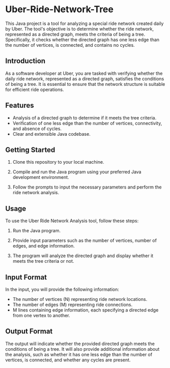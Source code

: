 # Uber-Ride-Network-Tree

This Java project is a tool for analyzing a special ride network created daily by Uber. The tool's objective is to determine whether the ride network, represented as a directed graph, meets the criteria of being a tree. Specifically, it checks whether the directed graph has one less edge than the number of vertices, is connected, and contains no cycles.


## Introduction

As a software developer at Uber, you are tasked with verifying whether the daily ride network, represented as a directed graph, satisfies the conditions of being a tree. It is essential to ensure that the network structure is suitable for efficient ride operations.

## Features

- Analysis of a directed graph to determine if it meets the tree criteria.
- Verification of one less edge than the number of vertices, connectivity, and absence of cycles.
- Clear and extensible Java codebase.

## Getting Started

1. Clone this repository to your local machine.

2. Compile and run the Java program using your preferred Java development environment.

3. Follow the prompts to input the necessary parameters and perform the ride network analysis.

## Usage

To use the Uber Ride Network Analysis tool, follow these steps:

1. Run the Java program.

2. Provide input parameters such as the number of vertices, number of edges, and edge information.

3. The program will analyze the directed graph and display whether it meets the tree criteria or not.

## Input Format

In the input, you will provide the following information:

- The number of vertices (N) representing ride network locations.
- The number of edges (M) representing ride connections.
- M lines containing edge information, each specifying a directed edge from one vertex to another.

## Output Format

The output will indicate whether the provided directed graph meets the conditions of being a tree. It will also provide additional information about the analysis, such as whether it has one less edge than the number of vertices, is connected, and whether any cycles are present.
